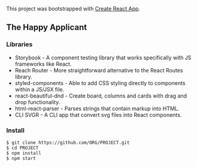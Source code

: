 This project was bootstrapped with [Create React App](https://github.com/facebook/create-react-app).

## The Happy Applicant

### Libraries
* Storybook - A component testing library that works specifically with JS frameworks like React.
* Reach Router - More straightforward alternative to the React Routes library.
* styled-components - Able to add CSS styling directly to components within a JS/JSX file.
* react-beautiful-dnd - Create board, columns and cards with drag and drop functionality.
* html-react-parser - Parses strings that contain markup into HTML.
* CLI SVGR - A CLI app that convert svg files into React components.

### Install

```
$ git clone https://github.com/ORG/PROJECT.git
$ cd PROJECT
$ npm install
$ npm start
```
